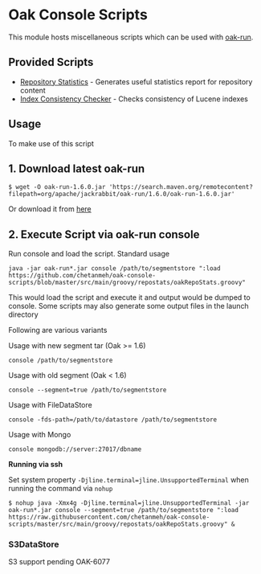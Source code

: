# Oak Console Scripts

This module hosts miscellaneous scripts which can be used with [oak-run][1]. 

## Provided Scripts

* [Repository Statistics](src/main/groovy/repostats) - Generates useful statistics report for repository content
* [Index Consistency Checker](src/main/groovy/index) - Checks consistency of Lucene indexes

## Usage

To make use of this script

## 1. Download latest oak-run

```
$ wget -O oak-run-1.6.0.jar 'https://search.maven.org/remotecontent?filepath=org/apache/jackrabbit/oak-run/1.6.0/oak-run-1.6.0.jar'
```
Or download it from [here][2]

## 2. Execute Script via oak-run console

Run console and load the script. Standard usage

```
java -jar oak-run*.jar console /path/to/segmentstore ":load https://github.com/chetanmeh/oak-console-scripts/blob/master/src/main/groovy/repostats/oakRepoStats.groovy"
```

This would load the script and execute it and output would be dumped to console. Some scripts
may also generate some output files in the launch directory

Following are various variants

Usage with new segment tar (Oak >= 1.6)

    console /path/to/segmentstore
     
Usage with old segment (Oak < 1.6)
    
    console --segment=true /path/to/segmentstore
     
Usage with FileDataStore

    console -fds-path=/path/to/datastore /path/to/segmentstore
     
Usage with Mongo

    console mongodb://server:27017/dbname
    
**Running via ssh**

Set system property `-Djline.terminal=jline.UnsupportedTerminal` when running the command via `nohup`

```
$ nohup java -Xmx4g -Djline.terminal=jline.UnsupportedTerminal -jar oak-run*.jar console --segment=true /path/to/segmentstore ":load https://raw.githubusercontent.com/chetanmeh/oak-console-scripts/master/src/main/groovy/repostats/oakRepoStats.groovy" &
```

### S3DataStore

S3 support pending OAK-6077

 
[1]: https://github.com/apache/jackrabbit-oak/tree/trunk/oak-run#console
[2]: http://search.maven.org/remotecontent?filepath=org/apache/jackrabbit/oak-run/1.6.0/oak-run-1.6.0.jar
